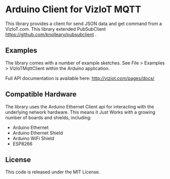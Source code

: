 # Arduino Client for VizIoT MQTT

This library provides a client for send JSON data and get command from a VizIoT.com.
This library extended PubSubClient https://github.com/knolleary/pubsubclient .

## Examples

The library comes with a number of example sketches. See File > Examples > VizIoTMqttClient
within the Arduino application.

Full API documentation is available here: http://viziot.com/pages/docs/

## Compatible Hardware

The library uses the Arduino Ethernet Client api for interacting with the
underlying network hardware. This means it Just Works with a growing number of
boards and shields, including:

 - Arduino Ethernet
 - Arduino Ethernet Shield
 - Arduino WiFi Shield
 - ESP8266

## License

This code is released under the MIT License.
